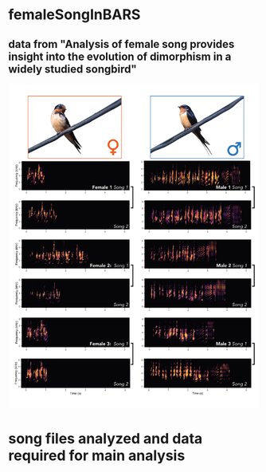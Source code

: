 # femaleSongInBARS
## data from "Analysis of female song provides insight into the evolution of dimorphism in a widely studied songbird"
![figure 1 from the manuscript](fig1.jpg)
# song files analyzed and data required for main analysis
